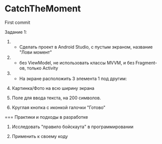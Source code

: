 # CatchTheMoment
First commit

Задание 1:
1. + Сделать проект в Android Studio, с пустым экраном, название "Лови момент"

2. - без ViewModel, не использовать классы MVVM, и без Fragment-ов, только Activity

3. + На экране расположить 3 элемента 1 под другим:

1. Картинка/Фото на всю ширину экрана

2. Поле для ввода текста, на 200 символов.

3. Круглая кнопка с иконкой галочки "Готово"

=== Практики и подходы в разработке

1. Исследовать "правило бойскаута" в программировании

2. Применить к своему коду
